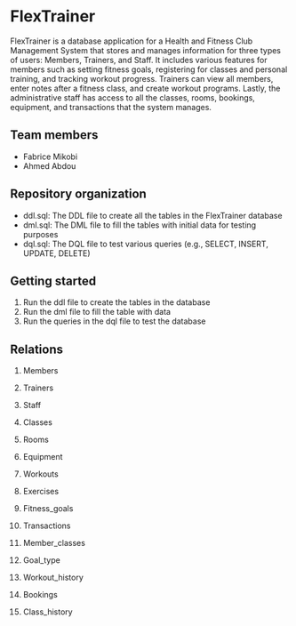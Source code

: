 # FlexTrainer
FlexTrainer is a database application for a Health and Fitness Club Management System that stores and manages information for three types of users: Members, Trainers, and Staff. It includes various features for members such as setting fitness goals, registering for classes and personal training, and tracking workout progress. Trainers can view all members, enter notes after a fitness class, and create workout programs. Lastly, the administrative staff has access to all the classes, rooms, bookings, equipment, and transactions that the system manages.

## Team members
- Fabrice Mikobi
- Ahmed Abdou

## Repository organization
- ddl.sql: The DDL file to create all the tables in the FlexTrainer database
- dml.sql: The DML file to fill the tables with initial data for testing purposes
- dql.sql: The DQL file to test various queries (e.g., SELECT, INSERT, UPDATE, DELETE) 

## Getting started 
1. Run the ddl file to create the tables in the database
2. Run the dml file to fill the table with data
3. Run the queries in the dql file to test the database

## Relations


1. Members

2. Trainers

3. Staff

4. Classes

5. Rooms

6. Equipment

7. Workouts 

8. Exercises 

9. Fitness_goals

10. Transactions 

11. Member_classes

12. Goal_type

13. Workout_history

14. Bookings

15. Class_history

